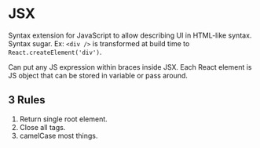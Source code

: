 # JSX

Syntax extension for JavaScript to allow describing UI in HTML-like syntax. Syntax sugar. Ex: `<div />` is transformed at build time to `React.createElement('div')`.

Can put any JS expression within braces inside JSX. Each React element is JS object that can be stored in variable or pass around.

## 3 Rules

1. Return single root element.
2. Close all tags.
3. camelCase most things.
